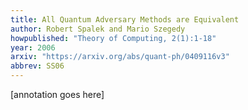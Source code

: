 ```yaml
---
title: All Quantum Adversary Methods are Equivalent
author: Robert Spalek and Mario Szegedy
howpublished: "Theory of Computing, 2(1):1-18"
year: 2006
arxiv: "https://arxiv.org/abs/quant-ph/0409116v3"
abbrev: SS06
---
```


[annotation goes here]
